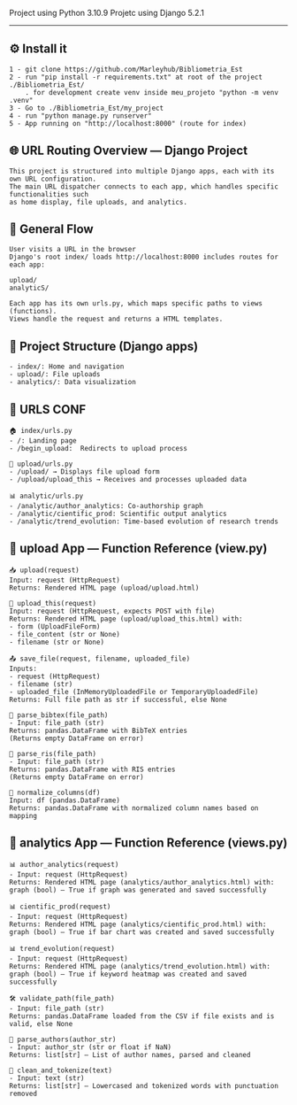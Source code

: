 
Project using Python 3.10.9
Projetc using Django 5.2.1

***************************************************************************************************
## ⚙️ Install it

    1 - git clone https://github.com/Marleyhub/Bibliometria_Est
    2 - run "pip install -r requirements.txt" at root of the project ./Bibliometria_Est/
        . for development create venv inside meu_projeto "python -m venv .venv"
    3 - Go to ./Bibliometria_Est/my_project
    4 - run "python manage.py runserver"
    5 - App running on "http://localhost:8000" (route for index)

## 🌐 URL Routing Overview — Django Project

    This project is structured into multiple Django apps, each with its own URL configuration.
    The main URL dispatcher connects to each app, which handles specific functionalities such 
    as home display, file uploads, and analytics.

## 🔁 General Flow
    User visits a URL in the browser
    Django's root index/ loads http://localhost:8000 includes routes for each app:

    upload/
    analyticS/

    Each app has its own urls.py, which maps specific paths to views (functions).
    Views handle the request and returns a HTML templates.

## 📂 Project Structure (Django apps)
    - index/: Home and navigation
    - upload/: File uploads
    - analytics/: Data visualization

## 🔹 URLS CONF
    🏠 index/urls.py
    - /: Landing page
    - /begin_upload:  Redirects to upload process

    📁 upload/urls.py
    - /upload/ → Displays file upload form
    - /upload/upload_this → Receives and processes uploaded data

    📊 analytic/urls.py
    - /analytic/author_analytics: Co-authorship graph
    - /analytic/cientific_prod: Scientific output analytics
    - /analytic/trend_evolution: Time-based evolution of research trends

## 📁 upload App — Function Reference (view.py)

    📥 upload(request)
    Input: request (HttpRequest)
    Returns: Rendered HTML page (upload/upload.html)

    🔄 upload_this(request)
    Input: request (HttpRequest, expects POST with file)
    Returns: Rendered HTML page (upload/upload_this.html) with:
    - form (UploadFileForm)
    - file_content (str or None)
    - filename (str or None)

    📤 save_file(request, filename, uploaded_file)
    Inputs:
    - request (HttpRequest)
    - filename (str)
    - uploaded_file (InMemoryUploadedFile or TemporaryUploadedFile)
    Returns: Full file path as str if successful, else None

    🧹 parse_bibtex(file_path)
    - Input: file_path (str)
    Returns: pandas.DataFrame with BibTeX entries
    (Returns empty DataFrame on error)

    🧹 parse_ris(file_path)
    - Input: file_path (str)
    Returns: pandas.DataFrame with RIS entries
    (Returns empty DataFrame on error)

    🧹 normalize_columns(df)
    Input: df (pandas.DataFrame)
    Returns: pandas.DataFrame with normalized column names based on mapping


## 📁 analytics App — Function Reference (views.py)

    📊 author_analytics(request)
    - Input: request (HttpRequest)
    Returns: Rendered HTML page (analytics/author_analytics.html) with:
    graph (bool) — True if graph was generated and saved successfully

    📊 cientific_prod(request)
    - Input: request (HttpRequest)
    Returns: Rendered HTML page (analytics/cientific_prod.html) with:
    graph (bool) — True if bar chart was created and saved successfully

    📊 trend_evolution(request)
    - Input: request (HttpRequest)
    Returns: Rendered HTML page (analytics/trend_evolution.html) with:
    graph (bool) — True if keyword heatmap was created and saved successfully

    🛠️ validate_path(file_path)
    - Input: file_path (str)
    Returns: pandas.DataFrame loaded from the CSV if file exists and is valid, else None

    🧹 parse_authors(author_str)
    - Input: author_str (str or float if NaN)
    Returns: list[str] — List of author names, parsed and cleaned

    🧹 clean_and_tokenize(text)
    - Input: text (str)
    Returns: list[str] — Lowercased and tokenized words with punctuation removed




